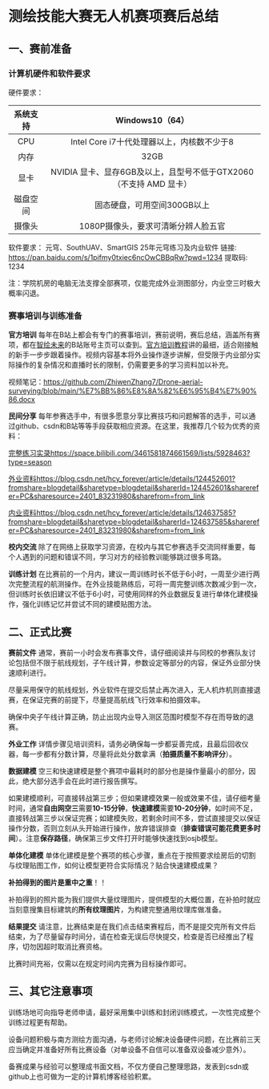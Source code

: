# 测绘技能大赛无人机赛项赛后总结

## 一、赛前准备

### 计算机硬件和软件要求

硬件要求：

|系统支持|Windows10（64）|
|:---:|:---:|
|CPU |Intel Core i7十代处理器以上，内核数不少于8|
|内存|32GB|
|显卡|NVIDIA 显卡、显存6GB及以上，且型号不低于GTX2060（不支持 AMD 显卡）|
|磁盘空间|固态硬盘，可用空间300GB以上|
|摄像头|1080P摄像头，要求可清晰分辨人脸五官|

软件要求：
元穹、SouthUAV、SmartGIS
25年元穹练习及内业软件
链接: <https://pan.baidu.com/s/1pifmy0txiec6ncOwCBBqRw?pwd=1234>
提取码: 1234

注：学院机房的电脑无法支撑全部赛项，仅能完成外业测图部分，内业空三时极大概率闪退。

### 赛事培训与训练准备

**官方培训**
每年在B站上都会有专门的赛事培训，赛前说明，赛后总结，涵盖所有赛项，都在[智绘未来](https://space.bilibili.com/1965733536?spm_id_from=333.788.upinfo.detail.click)的B站账号主页可以查到。[官方培训教程](https://www.bilibili.com/video/BV1k5LqzaEER/?spm_id_from=333.1387.favlist.content.click&vd_)讲的最细，适合刚接触的新手一步步跟着操作。视频内容基本将外业操作逐步讲解，但受限于内业部分实际操作的复杂情况和直播时长的限制，仍需要更多的学习资料加以补充。

视频笔记：<https://github.com/ZhiwenZhang7/Drone-aerial-surveying/blob/main/%E7%BB%86%E8%8A%82%E6%95%B4%E7%90%86.docx>

**民间分享**
每年参赛选手中，有很多愿意分享比赛技巧和问题解答的选手，可以通过github、csdn和B站等等手段获取相应资源。在这里，我推荐几个较为优秀的资料：

[完整练习实录](https://space.bilibili.com/3461581874661569/lists/5928463?type=season)<https://space.bilibili.com/3461581874661569/lists/5928463?type=season>

[外业资料](https://blog.csdn.net/hcy_forever/article/details/124452601?fromshare=blogdetail&sharetype=blogdetail&sharerId=124452601&sharerefer=PC&sharesource=2401_83231980&sharefrom=from_link)<https://blog.csdn.net/hcy_forever/article/details/124452601?fromshare=blogdetail&sharetype=blogdetail&sharerId=124452601&sharerefer=PC&sharesource=2401_83231980&sharefrom=from_link>

[内业资料](https://blog.csdn.net/hcy_forever/article/details/124637585?fromshare=blogdetail&sharetype=blogdetail&sharerId=124637585&sharerefer=PC&sharesource=2401_83231980&sharefrom=from_link)<https://blog.csdn.net/hcy_forever/article/details/124637585?fromshare=blogdetail&sharetype=blogdetail&sharerId=124637585&sharerefer=PC&sharesource=2401_83231980&sharefrom=from_link>

**校内交流**
除了在网络上获取学习资源，在校内与其它参赛选手交流同样重要，每个人遇到的问题和错误不同，学习对方的经验教训能够跳过很多弯路。

**训练计划**
在比赛前的一个月内，建议一周训练时长不低于6小时，一周至少进行两次完整流程的航测操作。在外业技能熟练后，可将一周完整训练次数减少到一次，但训练时长依旧建议不低于6小时，可使用同样的外业数据反复进行单体化建模操作，强化训练记忆并尝试不同的建模贴图方法。

## 二、正式比赛

**赛前文件**
通常，赛前一小时会发布赛事文件，请仔细阅读并与同校的参赛队友讨论包括但不限于航线规划，子午线计算，参数设定等部分的内容，保证外业部分快速顺利进行。

尽量采用保守的航线规划，外业软件在提交后禁止再次进入，无人机炸机则直接退赛，在保证完赛的前提下，尽量提高航线飞行效率和拍摄效率。

确保中央子午线计算正确，防止出现内业导入测区范围时模型不存在而导致的退赛。

**外业工作**
详情步骤见培训资料，请务必确保每一步都妥善完成，且最后回收仪器，每一步都有分数计算，尽量将此处分数拿满（**拍摄质量不影响评分**）。

**数据建模**
空三和快速建模是整个赛项中最耗时的部分也是操作量最小的部分，因此，绝大部分选手会在此时进行报告撰写。

如果建模顺利，可直接转战第三步；但如果建模效果一般或效果不佳，请仔细考量时间，通常**自由网空三**需要**10-15分钟**，**快速建模**需要**10-20分钟**，如时间不足，直接转战第三步以保证完赛；如建模失败，若剩余时间不多，尝试直接提交以保证操作分数，否则立刻从头开始进行操作，放弃错误排查（**排查错误可能花费更多时间**）。注意**保存路径**，确保第三步文件打开时能够快速找到osjb模型。

**单体化建模**
单体化建模是整个赛项的核心步骤，重点在于按照要求绘房后的切割与纹理贴图工作，如何让模型更符合实际情况？贴合快速建模成果？

**补拍得到的图片是重中之重**！！

补拍得到的照片能为我们提供大量纹理图片，提供模型的大概位置，在补拍时就应当刻意搜集目标建筑的**所有纹理图片**，为构建完整通用纹理库做准备。

**结果提交**
请注意，比赛结束是在我们点击结束赛程后，而不是提交完所有文件后结束，为了尽量留存时间分，请在检查无误后尽快提交，检查是否已经推出了程序，切勿因超时取消比赛资格。

比赛时间充裕，仅需以在规定时间内完赛为目标操作即可。

## 三、其它注意事项

训练场地可向指导老师申请，最好采用集中训练和封闭训练模式，一次性完成整个训练过程更有帮助。

设备问题积极与南方测绘方面沟通，与老师讨论解决设备硬件问题，在比赛前三天应当确定并准备好所有比赛设备（对单设备不自信可以准备双设备减少意外）。

备赛成果与经验可以整理成书面文档，不仅方便自己整理思路，发表到csdn或github上也可做为一定的计算机博客经验积累。
